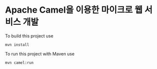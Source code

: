 Apache Camel을 이용한 마이크로 웹 서비스 개발
=================================

To build this project use

    mvn install

To run this project with Maven use

    mvn camel:run


